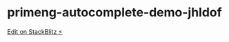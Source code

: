 # primeng-autocomplete-demo-jhldof

[Edit on StackBlitz ⚡️](https://stackblitz.com/edit/primeng-autocomplete-demo-jhldof)